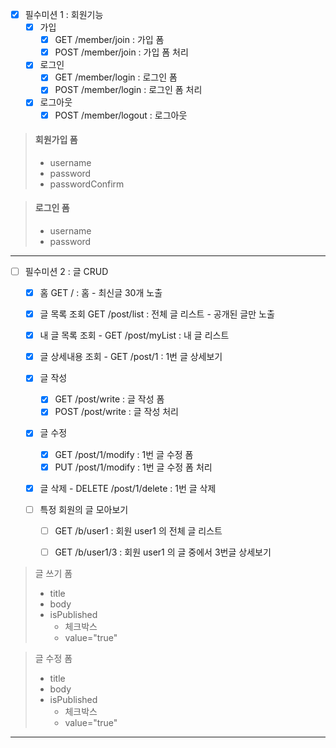 - [x]  필수미션 1 : 회원기능   
    - [X] 가입
      - [x] GET /member/join : 가입 폼
      - [x] POST /member/join : 가입 폼 처리

   -[x] 로그인  
     - [x] GET /member/login : 로그인 폼
     - [x] POST /member/login : 로그인 폼 처리

   - [x] 로그아웃
     - [x] POST /member/logout : 로그아웃

>   #### 회원가입 폼  
>   - username
>   - password  
>   - passwordConfirm

> #### 로그인 폼
>   - username  
>   - password

<hr>

- [ ] 필수미션 2 : 글 CRUD  
  - [x] 홈 GET / : 홈 - 최신글 30개 노출

  - [x] 글 목록 조회 GET /post/list : 전체 글 리스트 - 공개된 글만 노출

  - [x] 내 글 목록 조회 -   GET /post/myList : 내 글 리스트

  - [x] 글 상세내용 조회 -   GET /post/1 : 1번 글 상세보기
 
  - [x] 글 작성
    - [x] GET /post/write : 글 작성 폼
    - [x] POST /post/write : 글 작성 처리

  - [x] 글 수정
    - [x] GET /post/1/modify : 1번 글 수정 폼
    - [x] PUT /post/1/modify : 1번 글 수정 폼 처리

  - [x] 글 삭제 -  DELETE /post/1/delete : 1번 글 삭제

  - [ ] 특정 회원의 글 모아보기
    - [ ] GET /b/user1 : 회원 user1 의 전체 글 리스트
    - [ ] GET /b/user1/3 : 회원 user1 의 글 중에서 3번글 상세보기


>글 쓰기 폼
> - title
> - body
> - isPublished
>   - 체크박스
>   - value="true"

>글 수정 폼
> - title
> - body
> - isPublished
>   - 체크박스
>   - value="true"
<hr>